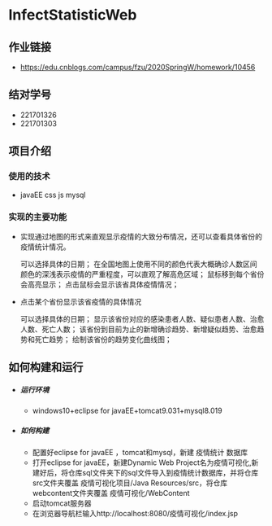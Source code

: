 # InfectStatisticWeb
## 作业链接

+ https://edu.cnblogs.com/campus/fzu/2020SpringW/homework/10456



## 结对学号

+ 221701326  
+ 221701303



## 项目介绍

### 使用的技术

+ javaEE css js  mysql

### 实现的主要功能

+ 实现通过地图的形式来直观显示疫情的大致分布情况，还可以查看具体省份的疫情统计情况。

  可以选择具体的日期；
  在全国地图上使用不同的颜色代表大概确诊人数区间
  颜色的深浅表示疫情的严重程度，可以直观了解高危区域；
  鼠标移到每个省份会高亮显示；
  点击鼠标会显示该省具体疫情情况；

+ 点击某个省份显示该省疫情的具体情况

  可以选择具体的日期；
  显示该省份对应的感染患者人数、疑似患者人数、治愈人数、死亡人数；
  该省份到目前为止的新增确诊趋势、新增疑似趋势、治愈趋势和死亡趋势；
  绘制该省份的趋势变化曲线图；

## 如何构建和运行

+ ##### 运行环境

  + windows10+eclipse for javaEE+tomcat9.031+mysql8.019 

+ ##### 如何构建

  + 配置好eclipse for javaEE ，tomcat和mysql，新建   疫情统计 数据库
  + 打开eclipse for javaEE，新建Dynamic Web Project名为疫情可视化,新建好后，将仓库sql文件夹下的sql文件导入到疫情统计数据库，并将仓库src文件夹覆盖 疫情可视化项目/Java Resources/src，将仓库webcontent文件夹覆盖  疫情可视化/WebContent  
  + 启动tomcat服务器
  + 在浏览器导航栏输入http://localhost:8080/疫情可视化/index.jsp







